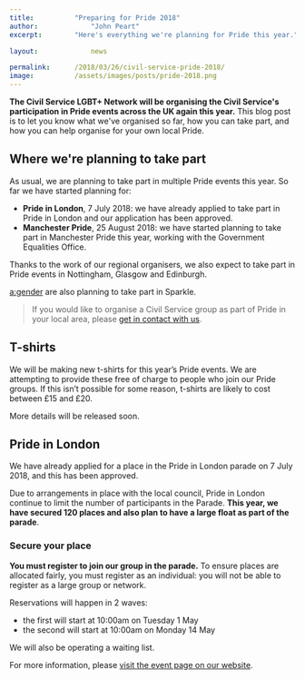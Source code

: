 ```yaml
---
title: 			"Preparing for Pride 2018"
author: 			"John Peart"
excerpt: 		"Here's everything we're planning for Pride this year."

layout: 			news

permalink: 		/2018/03/26/civil-service-pride-2018/
image: 			/assets/images/posts/pride-2018.png
---
```


**The Civil Service LGBT+ Network will be organising the Civil Service's participation in Pride events across the UK again this year.** This blog post is to let you know what we've organised so far, how you can take part, and how you can help organise for your own local Pride.

## Where we're planning to take part

As usual, we are planning to take part in multiple Pride events this year. So far we have started planning for:

- **Pride in London**, 7 July 2018: we have already applied to take part in Pride in London and our application has been approved.
- **Manchester Pride**, 25 August 2018: we have started planning to take part in Manchester Pride this year, working with the Government Equalities Office.

Thanks to the work of our regional organisers, we also expect to take part in Pride events in Nottingham, Glasgow and Edinburgh.

[a:gender](http://www.agender.org.uk) are also planning to take part in Sparkle.

> If you would like to organise a Civil Service group as part of Pride in your local area, please [get in contact with us](/about/contact-us/).

## T-shirts

We will be making new t-shirts for this year’s Pride events. We are attempting to provide these free of charge to people who join our Pride groups. If this isn’t possible for some reason, t-shirts are likely to cost between £15 and £20.

More details will be released soon.

## Pride in London

We have already applied for a place in the Pride in London parade on 7 July 2018, and this has been approved.

Due to arrangements in place with the local council, Pride in London continue to limit the number of participants in the Parade. **This year, we have secured 120 places and also plan to have a large float as part of the parade**.

### Secure your place

**You must register to join our group in the parade.** To ensure places are allocated fairly, you must register as an individual: you will not be able to register as a large group or network.

Reservations will happen in 2 waves:

- the first will start at 10:00am on Tuesday 1 May
- the second will start at 10:00am on Monday 14 May

We will also be operating a waiting list. 

For more information, please [visit the event page on our website](/event/2018/07/07/pride-in-london/).


